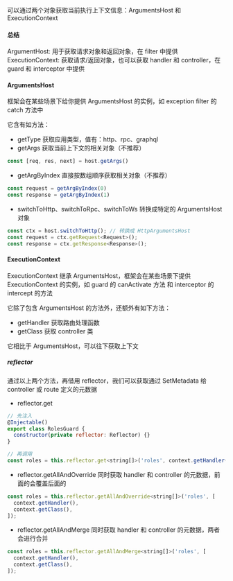 可以通过两个对象获取当前执行上下文信息：ArgumentsHost 和 ExecutionContext

#### 总结
ArgumentHost: 用于获取请求对象和返回对象，在 filter 中提供
ExecutionContext: 获取请求/返回对象，也可以获取 handler 和 controller，在 guard 和 interceptor 中提供

#### ArgumentsHost
框架会在某些场景下给你提供 ArgumentsHost 的实例，如 exception filter 的 catch 方法中

它含有如方法：
- getType 获取应用类型，值有：http、rpc、graphql
- getArgs 获取当前上下文的相关对象（不推荐）
```js
const [req, res, next] = host.getArgs()
```
- getArgByIndex 直接按数组顺序获取相关对象（不推荐）
```js
const request = getArgByIndex(0)
const response = getArgByIndex(1)
```
- switchToHttp、switchToRpc、switchToWs 转换成特定的 ArgumentsHost 对象
```js
const ctx = host.switchToHttp(); // 转换成 HttpArgumentsHost
const request = ctx.getRequest<Request>();
const response = ctx.getResponse<Response>();
```

#### ExecutionContext
ExecutionContext 继承 ArgumentsHost，框架会在某些场景下提供 ExecutionContext 的实例，如 guard 的 canActivate 方法 和 interceptor 的 intercept 的方法

它除了包含 ArgumentsHost 的方法外，还额外有如下方法：
- getHandler 获取路由处理函数
- getClass 获取 controller 类

它相比于 ArgumentsHost，可以往下获取上下文

##### reflector
通过以上两个方法，再借用 reflector，我们可以获取通过 SetMetadata 给 controller 或 route 定义的元数据

- reflector.get
```js
// 先注入
@Injectable()
export class RolesGuard {
  constructor(private reflector: Reflector) {}
}

// 再调用
const roles = this.reflector.get<string[]>('roles', context.getHandler());
```
- reflector.getAllAndOverride
同时获取 handler 和 controller 的元数据，前面的会覆盖后面的
```js
const roles = this.reflector.getAllAndOverride<string[]>('roles', [
  context.getHandler(),
  context.getClass(),
]);
```
- reflector.getAllAndMerge
同时获取 handler 和 controller 的元数据，两者会进行合并
```js
const roles = this.reflector.getAllAndMerge<string[]>('roles', [
  context.getHandler(),
  context.getClass(),
]);
```